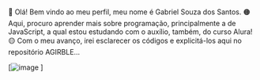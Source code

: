 🔴 Olá! Bem vindo ao meu perfil, meu nome é Gabriel Souza dos Santos.
🟠 Aqui, procuro aprender mais sobre programação, principalmente a de JavaScript, a qual estou estudando com o auxílio, também, do curso Alura!
🟡 Com o meu avanço, irei esclarecer os códigos e explicitá-los aqui no repositório AGIRBLE...

[![image](https://github.com/AGIRBLE/AGIRBLE/assets/171936235/1b930bf7-cf7e-40df-b5e4-f0b204ee5edb)
]
